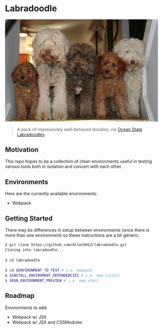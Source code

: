 # Labradoodle
![Labradoodles on parade](static/doodles.jpg)
> A pack of impressively well-behaved doodles, via [Ocean State Labradoodles](http://www.oceanstatelabradoodles.com/)

## Motivation
This repo hopes to be a collection of clean environments useful in testing various tools both in isolation and concert with each other.

## Environments
Here are the currently available environments:
- Webpack

## Getting Started
There may be differences in setup between environments (once there is more than one environment) so these instructions are a bit generic.

```sh
$ git clone https://github.com/AllenSH12/labradoodle.git
Cloning into labradoodle...

$ cd labradoodle

$ cd $ENVIRONMENT_TO_TEST # i.e. webpack
$ $INSTALL_ENVIROMENT_DEPENDENCIES # i.e. npm install
$ $RUN_ENVIRONMENT_PREVIEW # i.e. npm start

```

## Roadmap

Environments to add:
- Webpack w/ JSX
- Webpack w/ JSX and CSSModules
